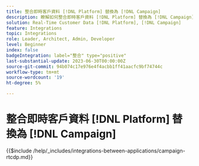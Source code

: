 ```yaml
---
title: 整合即時客戶資料 [!DNL Platform] 替換為 [!DNL Campaign]
description: 瞭解如何整合即時客戶資料 [!DNL Platform] 替換為 [!DNL Campaign]
solution: Real-Time Customer Data [!DNL Platform], [!DNL Campaign]
feature: Integrations
topic: Integrations
role: Leader, Architect, Admin, Developer
level: Beginner
index: false
badgeIntegration: label="整合" type="positive"
last-substantial-update: 2023-06-30T00:00:00Z
source-git-commit: 94b074c17e976e4f4acbb1ff41aacfc9bf74744c
workflow-type: tm+mt
source-wordcount: '19'
ht-degree: 5%

---
```



# 整合即時客戶資料 [!DNL Platform] 替換為 [!DNL Campaign]

{{$include /help/_includes/integrations-between-applications/campaign-rtcdp.md}}
